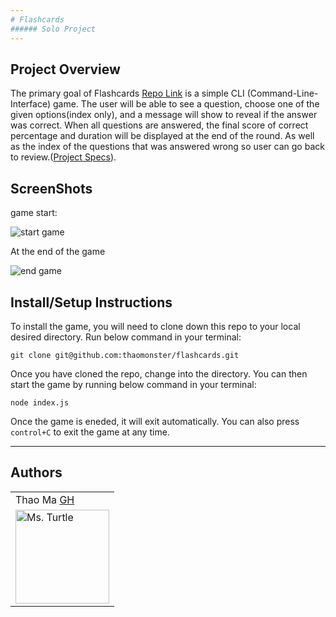 ```yaml
---
# Flashcards
###### Solo Project
---
```


## Project Overview
The primary goal of Flashcards [Repo Link](https://github.com/thaomonster/flashcards) is a simple CLI (Command-Line-Interface) game. The user will be able to see a question, choose one of the given options(index only), and a message will show to reveal if the answer was correct. When all questions are answered, the final score of correct percentage and duration will be displayed at the end of the round. As well as the index of the questions that was answered wrong so user can go back to review.([Project Specs](https://frontend.turing.io/projects/flash-cards.html)).

## ScreenShots
game start:

![start game](https://media.giphy.com/media/xyvio7MH8hUGFP1I11/giphy.gif)

At the end of the game

![end game](https://media.giphy.com/media/d3MNlNPxpHCHexD3Yl/giphy.gif)

## Install/Setup Instructions
To install the game, you will need to clone down this repo to your local desired directory. Run below command in your terminal:
```
git clone git@github.com:thaomonster/flashcards.git
```
Once you have cloned the repo, change into the directory. You can then start the game by running below command in your terminal:
```
node index.js
```
Once the game is eneded, it will exit automatically. You can also press `control+C` to exit the game at any time.

---

## Authors
<table>
    <tr>
        <td> Thao Ma <a href="https://github.com/thaomonster">GH</td>
    </tr>
    </tr>

<td><img src="https://avatars3.githubusercontent.com/u/67611512?s=400&u=ef3bac38d4f7d6d8a899d26ce1f0eb169f11bb9b&v=4" alt="Ms. Turtle"
 width="150" height="auto" /></td>
</table>
